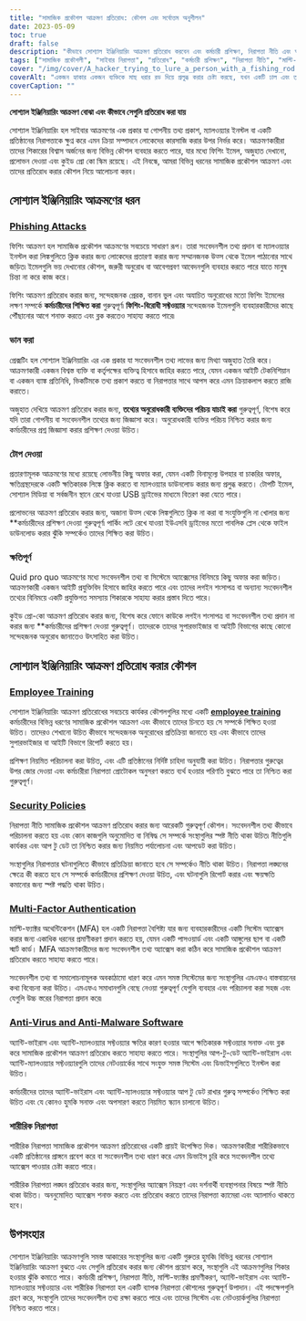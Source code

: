 ```yaml
---
title: "সামাজিক প্রকৌশল আক্রমণ প্রতিরোধ: কৌশল এবং সর্বোত্তম অনুশীলন"
date: 2023-05-09
toc: true
draft: false
description: "কীভাবে সোশ্যাল ইঞ্জিনিয়ারিং আক্রমণ প্রতিরোধ করবেন এবং কর্মচারী প্রশিক্ষণ, নিরাপত্তা নীতি এবং আরও অনেক কিছুর মাধ্যমে আপনার প্রতিষ্ঠানের সংবেদনশীল তথ্য রক্ষা করবেন তা জানুন।"
tags: ["সামাজিক প্রকৌশলী", "সাইবার নিরাপত্তা", "প্রতিরোধ", "কর্মচারী প্রশিক্ষণ", "নিরাপত্তা নীতি", "মাল্টি-ফ্যাক্টর প্রমাণীকরণ", "এন্টি ভাইরাস", "শারীরিক নিরাপত্তা", "সরকারি নীতিমালা", "ফিসমা", "HIPAA", "তথ্য সুরক্ষা", "সাইবার হুমকি", "নেটওয়ার্ক নিরাপত্তা", "তথ্য নিরাপত্তা", "সংবেদনশীল তথ্য", "সাইবার অপরাধ", "সম্মতি", "সাইবার নিরাপত্তা কৌশল", "তথ্য নিরাপত্তা"]
cover: "/img/cover/A_hacker_trying_to_lure_a_person_with_a_fishing_rod.png"
coverAlt: "একজন হ্যাকার একজন ব্যক্তিকে মাছ ধরার রড দিয়ে প্রলুব্ধ করার চেষ্টা করছে, যখন একটি ঢাল এবং তালা সাইবার নিরাপত্তার প্রতীক।"
coverCaption: ""
---
```


**সোশ্যাল ইঞ্জিনিয়ারিং আক্রমণ বোঝা এবং কীভাবে সেগুলি প্রতিরোধ করা যায়**

সোশ্যাল ইঞ্জিনিয়ারিং হল সাইবার আক্রমণের এক প্রকার যা গোপনীয় তথ্য প্রকাশ, ম্যালওয়্যার ইনস্টল বা একটি প্রতিষ্ঠানের নিরাপত্তাকে ক্ষুণ্ন করে এমন ক্রিয়া সম্পাদনে লোকেদের কারসাজি করার উপর নির্ভর করে। আক্রমণকারীরা তাদের শিকারের বিশ্বাস অর্জনের জন্য বিভিন্ন কৌশল ব্যবহার করতে পারে, যার মধ্যে ফিশিং ইমেল, অজুহাত দেখানো, প্রলোভন দেওয়া এবং কুইড প্রো কো স্কিম রয়েছে। এই নিবন্ধে, আমরা বিভিন্ন ধরনের সামাজিক প্রকৌশল আক্রমণ এবং তাদের প্রতিরোধ করার কৌশল নিয়ে আলোচনা করব।

## সোশ্যাল ইঞ্জিনিয়ারিং আক্রমণের ধরন

### [Phishing Attacks](https://simeononsecurity.ch/articles/how-to-identify-phishing/)

ফিশিং আক্রমণ হল সামাজিক প্রকৌশল আক্রমণের সবচেয়ে সাধারণ রূপ। তারা সংবেদনশীল তথ্য প্রদান বা ম্যালওয়্যার ইনস্টল করা লিঙ্কগুলিতে ক্লিক করার জন্য লোকেদের প্রতারণা করার জন্য সম্মানজনক উত্স থেকে ইমেল পাঠানোর সাথে জড়িত৷ ইমেলগুলি ভয় দেখানোর কৌশল, জরুরী অনুরোধ বা আবেগপ্রবণ আবেদনগুলি ব্যবহার করতে পারে যাতে মানুষ চিন্তা না করে কাজ করে।

ফিশিং আক্রমণ প্রতিরোধ করার জন্য, সন্দেহজনক প্রেরক, বানান ভুল এবং অযাচিত অনুরোধের মতো ফিশিং ইমেলের লক্ষণ সম্পর্কে **কর্মচারীদের শিক্ষিত করা** গুরুত্বপূর্ণ৷ **ফিশিং-বিরোধী সফ্টওয়্যার** সন্দেহজনক ইমেলগুলি ব্যবহারকারীদের কাছে পৌঁছানোর আগে শনাক্ত করতে এবং ব্লক করতেও সাহায্য করতে পারে৷

### ভান করা

প্রেক্সটিং হল সোশ্যাল ইঞ্জিনিয়ারিং এর এক প্রকার যা সংবেদনশীল তথ্য লাভের জন্য মিথ্যা অজুহাত তৈরি করে। আক্রমণকারী একজন বিশ্বস্ত ব্যক্তি বা কর্তৃপক্ষের ব্যক্তিত্ব হিসাবে জাহির করতে পারে, যেমন একজন আইটি টেকনিশিয়ান বা একজন ব্যাঙ্ক প্রতিনিধি, ভিকটিমকে তথ্য প্রকাশ করতে বা নিরাপত্তার সাথে আপস করে এমন ক্রিয়াকলাপ করতে রাজি করাতে।

অজুহাত দেখিয়ে আক্রমণ প্রতিরোধ করার জন্য, **তথ্যের অনুরোধকারী ব্যক্তিদের পরিচয় যাচাই করা** গুরুত্বপূর্ণ, বিশেষ করে যদি তারা গোপনীয় বা সংবেদনশীল তথ্যের জন্য জিজ্ঞাসা করে। অনুরোধকারী ব্যক্তির পরিচয় নিশ্চিত করার জন্য কর্মচারীদের প্রশ্ন জিজ্ঞাসা করার প্রশিক্ষণ দেওয়া উচিত।

### টোপ দেওয়া

প্রতারণামূলক আক্রমণের মধ্যে রয়েছে লোভনীয় কিছু অফার করা, যেমন একটি বিনামূল্যে উপহার বা চাকরির অফার, ক্ষতিগ্রস্থদেরকে একটি ক্ষতিকারক লিঙ্কে ক্লিক করতে বা ম্যালওয়্যার ডাউনলোড করার জন্য প্রলুব্ধ করতে। টোপটি ইমেল, সোশ্যাল মিডিয়া বা সর্বজনীন স্থানে রেখে যাওয়া USB ড্রাইভের মাধ্যমে বিতরণ করা যেতে পারে।

প্রলোভনের আক্রমণ প্রতিরোধ করার জন্য, অজানা উত্স থেকে লিঙ্কগুলিতে ক্লিক না করা বা সংযুক্তিগুলি না খোলার জন্য **কর্মচারীদের প্রশিক্ষণ দেওয়া গুরুত্বপূর্ণ৷ পার্কিং লটে রেখে যাওয়া ইউএসবি ড্রাইভের মতো পাবলিক প্লেস থেকে ফাইল ডাউনলোড করার ঝুঁকি সম্পর্কেও তাদের শিক্ষিত করা উচিত।

### ক্ষতিপূর্ণ

Quid pro quo আক্রমণের মধ্যে সংবেদনশীল তথ্য বা সিস্টেমে অ্যাক্সেসের বিনিময়ে কিছু অফার করা জড়িত। আক্রমণকারী একজন আইটি প্রযুক্তিবিদ হিসাবে জাহির করতে পারে এবং তাদের লগইন শংসাপত্র বা অন্যান্য সংবেদনশীল তথ্যের বিনিময়ে একটি প্রযুক্তিগত সমস্যায় শিকারকে সাহায্য করার প্রস্তাব দিতে পারে।

কুইড প্রো-কো আক্রমণ প্রতিরোধ করার জন্য, বিশেষ করে ফোনে কাউকে লগইন শংসাপত্র বা সংবেদনশীল তথ্য প্রদান না করার জন্য **কর্মচারীদের প্রশিক্ষণ দেওয়া গুরুত্বপূর্ণ। তাদেরকে তাদের সুপারভাইজার বা আইটি বিভাগের কাছে কোনো সন্দেহজনক অনুরোধ জানাতেও উৎসাহিত করা উচিত।

## সোশ্যাল ইঞ্জিনিয়ারিং আক্রমণ প্রতিরোধ করার কৌশল

### [Employee Training](https://simeononsecurity.ch/articles/how-to-build-and-manage-an-effective-cybersecurity-awareness-training-program/)

সোশ্যাল ইঞ্জিনিয়ারিং আক্রমণ প্রতিরোধের সবচেয়ে কার্যকর কৌশলগুলির মধ্যে একটি [**employee training**](https://simeononsecurity.ch/articles/how-to-build-and-manage-an-effective-cybersecurity-awareness-training-program/) কর্মচারীদের বিভিন্ন ধরণের সামাজিক প্রকৌশল আক্রমণ এবং কীভাবে তাদের চিনতে হয় সে সম্পর্কে শিক্ষিত হওয়া উচিত। তাদেরও শেখানো উচিত কীভাবে সন্দেহজনক অনুরোধের প্রতিক্রিয়া জানাতে হয় এবং কীভাবে তাদের সুপারভাইজার বা আইটি বিভাগে রিপোর্ট করতে হয়।

প্রশিক্ষণ নিয়মিত পরিচালনা করা উচিত, এবং এটি প্রতিষ্ঠানের নির্দিষ্ট চাহিদা অনুযায়ী করা উচিত। নিরাপত্তার গুরুত্বের উপর জোর দেওয়া এবং কর্মচারীরা নিরাপত্তা প্রোটোকল অনুসরণ করতে ব্যর্থ হওয়ার পরিণতি বুঝতে পারে তা নিশ্চিত করা গুরুত্বপূর্ণ।

### [Security Policies](https://simeononsecurity.ch/articles/how-to-secure-your-organization-against-insider-threats/)

নিরাপত্তা নীতি সামাজিক প্রকৌশল আক্রমণ প্রতিরোধ করার জন্য আরেকটি গুরুত্বপূর্ণ কৌশল। সংবেদনশীল তথ্য কীভাবে পরিচালনা করতে হয় এবং কোন কাজগুলি অনুমোদিত বা নিষিদ্ধ সে সম্পর্কে সংস্থাগুলির স্পষ্ট নীতি থাকা উচিত৷ নীতিগুলি কার্যকর এবং আপ টু ডেট তা নিশ্চিত করার জন্য নিয়মিত পর্যালোচনা এবং আপডেট করা উচিত।

সংস্থাগুলির নিরাপত্তার ঘটনাগুলিতে কীভাবে প্রতিক্রিয়া জানাতে হবে সে সম্পর্কেও নীতি থাকা উচিত। নিরাপত্তা লঙ্ঘনের ক্ষেত্রে কী করতে হবে সে সম্পর্কে কর্মচারীদের প্রশিক্ষণ দেওয়া উচিত, এবং ঘটনাগুলি রিপোর্ট করার এবং ক্ষয়ক্ষতি কমানোর জন্য স্পষ্ট পদ্ধতি থাকা উচিত।

### [Multi-Factor Authentication](https://simeononsecurity.ch/articles/the-pros-and-cons-of-multi-factor-autentication/)

মাল্টি-ফ্যাক্টর অথেন্টিকেশন (MFA) হল একটি নিরাপত্তা বৈশিষ্ট্য যার জন্য ব্যবহারকারীদের একটি সিস্টেম অ্যাক্সেস করার জন্য একাধিক ধরনের প্রমাণীকরণ প্রদান করতে হয়, যেমন একটি পাসওয়ার্ড এবং একটি আঙ্গুলের ছাপ বা একটি স্মার্ট কার্ড। MFA আক্রমণকারীদের জন্য সংবেদনশীল তথ্য অ্যাক্সেস করা কঠিন করে সামাজিক প্রকৌশল আক্রমণ প্রতিরোধ করতে সাহায্য করতে পারে।

সংবেদনশীল তথ্য বা সমালোচনামূলক অবকাঠামো ধারণ করে এমন সমস্ত সিস্টেমের জন্য সংস্থাগুলির এমএফএ বাস্তবায়নের কথা বিবেচনা করা উচিত। এমএফএ সমাধানগুলি বেছে নেওয়া গুরুত্বপূর্ণ যেগুলি ব্যবহার এবং পরিচালনা করা সহজ এবং যেগুলি উচ্চ স্তরের নিরাপত্তা প্রদান করে৷

### [Anti-Virus and Anti-Malware Software](https://simeononsecurity.ch/recommendations/anti-virus)

অ্যান্টি-ভাইরাস এবং অ্যান্টি-ম্যালওয়্যার সফ্টওয়্যার ক্ষতির কারণ হওয়ার আগে ক্ষতিকারক সফ্টওয়্যার সনাক্ত এবং ব্লক করে সামাজিক প্রকৌশল আক্রমণ প্রতিরোধ করতে সাহায্য করতে পারে। সংস্থাগুলির আপ-টু-ডেট অ্যান্টি-ভাইরাস এবং অ্যান্টি-ম্যালওয়্যার সফ্টওয়্যারগুলি তাদের নেটওয়ার্কের সাথে সংযুক্ত সমস্ত সিস্টেম এবং ডিভাইসগুলিতে ইনস্টল করা উচিত।

কর্মচারীদের তাদের অ্যান্টি-ভাইরাস এবং অ্যান্টি-ম্যালওয়্যার সফ্টওয়্যার আপ টু ডেট রাখার গুরুত্ব সম্পর্কেও শিক্ষিত করা উচিত এবং যে কোনও হুমকি সনাক্ত এবং অপসারণ করতে নিয়মিত স্ক্যান চালানো উচিত।

### শারীরিক নিরাপত্তা

শারীরিক নিরাপত্তা সামাজিক প্রকৌশল আক্রমণ প্রতিরোধের একটি প্রায়ই উপেক্ষিত দিক। আক্রমণকারীরা শারীরিকভাবে একটি প্রতিষ্ঠানের প্রাঙ্গনে প্রবেশ করে বা সংবেদনশীল তথ্য ধারণ করে এমন ডিভাইস চুরি করে সংবেদনশীল তথ্যে অ্যাক্সেস পাওয়ার চেষ্টা করতে পারে।

শারীরিক নিরাপত্তা লঙ্ঘন প্রতিরোধ করার জন্য, সংস্থাগুলির অ্যাক্সেস নিয়ন্ত্রণ এবং দর্শনার্থী ব্যবস্থাপনার বিষয়ে স্পষ্ট নীতি থাকা উচিত। অননুমোদিত অ্যাক্সেস শনাক্ত করতে এবং প্রতিরোধ করতে তাদের নিরাপত্তা ক্যামেরা এবং অ্যালার্মও থাকতে হবে।

## উপসংহার

সোশ্যাল ইঞ্জিনিয়ারিং আক্রমণগুলি সমস্ত আকারের সংস্থাগুলির জন্য একটি গুরুতর হুমকি৷ বিভিন্ন ধরনের সোশ্যাল ইঞ্জিনিয়ারিং আক্রমণ বুঝতে এবং সেগুলি প্রতিরোধ করার জন্য কৌশল প্রয়োগ করে, সংস্থাগুলি এই আক্রমণগুলির শিকার হওয়ার ঝুঁকি কমাতে পারে। কর্মচারী প্রশিক্ষণ, নিরাপত্তা নীতি, মাল্টি-ফ্যাক্টর প্রমাণীকরণ, অ্যান্টি-ভাইরাস এবং অ্যান্টি-ম্যালওয়্যার সফ্টওয়্যার এবং শারীরিক নিরাপত্তা হল একটি ব্যাপক নিরাপত্তা কৌশলের গুরুত্বপূর্ণ উপাদান। এই পদক্ষেপগুলি গ্রহণ করে, সংস্থাগুলি তাদের সংবেদনশীল তথ্য রক্ষা করতে পারে এবং তাদের সিস্টেম এবং নেটওয়ার্কগুলির নিরাপত্তা নিশ্চিত করতে পারে।

